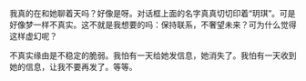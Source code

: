 我真的在和她聊着天吗？好像是呀。对话框上面的名字真真切切印着“玥琪”。可是好像梦一样不真实。这不就是我想要的吗：保持联系，不奢望未来？可为什么觉得这样虚幻呢？

不真实缘由是不稳定的脆弱。我怕有一天给她发信息，她消失了。我怕有一天收到她的信息，让我不要再发了。等等。